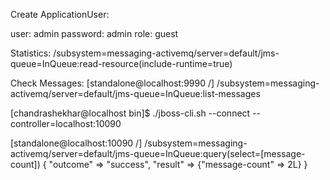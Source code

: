 Create ApplicationUser:

user: admin
password: admin
role: guest

 <jms-queue name="InQueue" entries="queue/InQueue jms/queue/InQueue java:jboss/exported/jms/queue/InQueue"/>

Statistics:
/subsystem=messaging-activemq/server=default/jms-queue=InQueue:read-resource(include-runtime=true)

Check Messages:
[standalone@localhost:9990 /] /subsystem=messaging-activemq/server=default/jms-queue=InQueue:list-messages

[chandrashekhar@localhost bin]$ ./jboss-cli.sh --connect --controller=localhost:10090

[standalone@localhost:10090 /] /subsystem=messaging-activemq/server=default/jms-queue=InQueue:query(select=[message-count])
{
    "outcome" => "success",
    "result" => {"message-count" => 2L}
}



